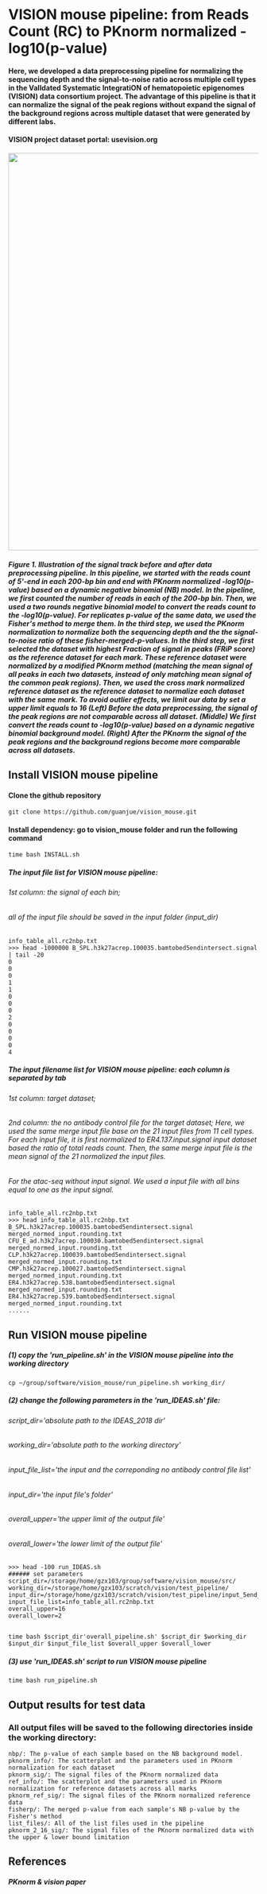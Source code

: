 # VISION mouse pipeline: from  Reads Count (RC) to PKnorm normalized -log10(p-value)

#### Here, we developed a data preprocessing pipeline for normalizing the sequencing depth and the signal-to-noise ratio across multiple cell types in the ValIdated Systematic IntegratiON of hematopoietic epigenomes (VISION) data consortium project. The advantage of this pipeline is that it can normalize the signal of the peak regions without expand the signal of the background regions across multiple dataset that were generated by different labs.

#### VISION project dataset portal: usevision.org


<img src="https://github.com/guanjue/vision_mouse/blob/master/example_figures/rc2pknorm.png" width="800"/>

##### Figure 1. Illustration of the signal track before and after data preprocessing pipeline. In this pipeline, we started with the reads count of 5'-end in each 200-bp bin and end with PKnorm normalized -log10(p-value) based on a dynamic negative binomial (NB) model. In the pipeline, we first counted the number of reads in each of the 200-bp bin. Then, we used a two rounds negative binomial model to convert the reads count to the -log10(p-value). For replicates p-value of the same data, we used the Fisher's method to merge them. In the third step, we used the PKnorm normalization to normalize both the sequencing depth and the the signal-to-noise ratio of these fisher-merged-p-values. In the third step, we first selected the dataset with highest Fraction of signal in peaks (FRiP score) as the reference dataset for each mark. These reference dataset were normalized by a modified PKnorm method (matching the mean signal of all peaks in each two datasets, instead of only matching mean signal of the common peak regions). Then, we used the cross mark normalized reference dataset as the reference dataset to normalize each dataset with the same mark. To avoid outlier effects, we limit our data by set a upper limit equals to 16 (Left) Before the data preprocessing, the signal of the peak regions are not comparable across all dataset. (Middle) We first convert the reads count to -log10(p-value) based on a dynamic negative binomial background model. (Right) After the PKnorm the signal of the peak regions and the background regions become more comparable across all datasets.




## Install VISION mouse pipeline
#### Clone the github repository 
```
git clone https://github.com/guanjue/vision_mouse.git
```
#### Install dependency: go to vision_mouse folder and run the following command
```
time bash INSTALL.sh
```



##### The input file list for VISION mouse pipeline: 
###### 1st column: the signal of each bin;
###### all of the input file should be saved in the input folder (input_dir)
```
info_table_all.rc2nbp.txt
>>> head -1000000 B_SPL.h3k27acrep.100035.bamtobed5endintersect.signal | tail -20
0
0
0
1
1
0
0
0
2
0
0
0
0
4
```

##### The input filename list for VISION mouse pipeline: each column is separated by tab
###### 1st column: target dataset; 
###### 2nd column: the no antibody control file for the target dataset; Here, we used the same merge input file base on the 21 input files from 11 cell types. For each input file, it is first normalized to ER4.137.input.signal input dataset based the ratio of total reads count. Then, the same merge input file is the mean signal of the 21 normalized the input files. 
###### For the atac-seq without input signal. We used a input file with all bins equal to one as the input signal.
```
info_table_all.rc2nbp.txt
>>> head info_table_all.rc2nbp.txt
B_SPL.h3k27acrep.100035.bamtobed5endintersect.signal	merged_normed_input.rounding.txt
CFU_E_ad.h3k27acrep.100030.bamtobed5endintersect.signal	merged_normed_input.rounding.txt
CLP.h3k27acrep.100039.bamtobed5endintersect.signal	merged_normed_input.rounding.txt
CMP.h3k27acrep.100027.bamtobed5endintersect.signal	merged_normed_input.rounding.txt
ER4.h3k27acrep.538.bamtobed5endintersect.signal	merged_normed_input.rounding.txt
ER4.h3k27acrep.539.bamtobed5endintersect.signal	merged_normed_input.rounding.txt
......
```


## Run VISION mouse pipeline
##### (1) copy the 'run_pipeline.sh' in the VISION mouse pipeline into the working directory
```
cp ~/group/software/vision_mouse/run_pipeline.sh working_dir/

```
##### (2) change the following parameters in the 'run_IDEAS.sh' file:
###### script_dir='absolute path to the IDEAS_2018 dir'
###### working_dir='absolute path to the working directory'
###### input_file_list='the input and the correponding no antibody control file list'
###### input_dir='the input file's folder'
###### overall_upper='the upper limit of the output file'
###### overall_lower='the lower limit of the output file'

```
>>> head -100 run_IDEAS.sh 
###### set parameters
script_dir=/storage/home/gzx103/group/software/vision_mouse/src/
working_dir=/storage/home/gzx103/scratch/vision/test_pipeline/
input_dir=/storage/home/gzx103/scratch/vision/test_pipeline/input_5end_rc/
input_file_list=info_table_all.rc2nbp.txt
overall_upper=16
overall_lower=2


time bash $script_dir'overall_pipeline.sh' $script_dir $working_dir $input_dir $input_file_list $overall_upper $overall_lower
```

##### (3) use 'run_IDEAS.sh' script to run VISION mouse pipeline
```
time bash run_pipeline.sh
```



## Output results for test data
### All output files will be saved to the following directories inside the working directory:
```
nbp/: The p-value of each sample based on the NB background model.
pknorm_info/: The scatterplot and the parameters used in PKnorm normalization for each dataset
pknorm_sig/: The signal files of the PKnorm normalized data
ref_info/: The scatterplot and the parameters used in PKnorm normalization for reference datasets across all marks
pknorm_ref_sig/: The signal files of the PKnorm normalized reference data
fisherp/: The merged p-value from each sample's NB p-value by the Fisher's method
list_files/: All of the list files used in the pipeline
pknorm_2_16_sig/: The signal files of the PKnorm normalized data with the upper & lower bound limitation
```


## References

##### PKnorm & vision paper

